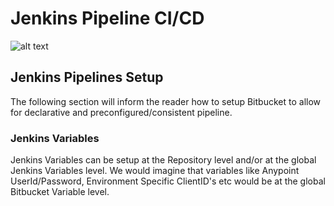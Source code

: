 # Jenkins Pipeline CI/CD

![alt text](./documentation/images/jenkins_logo.png)

## Jenkins Pipelines Setup
 
 The following section will inform the reader how to setup Bitbucket to allow for declarative and preconfigured/consistent 
 pipeline.
 
 ### Jenkins Variables
 
 Jenkins Variables can be setup at the Repository level and/or at the global Jenkins Variables level.  We would
 imagine that variables like Anypoint UserId/Password, Environment Specific ClientID's etc would be at the global
 Bitbucket Variable level.  

